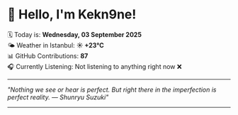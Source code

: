 # 👋 Hello, I'm Kekn9ne!

🗓️ Today is: **Wednesday, 03 September 2025**  
🌤️ Weather in Istanbul: **☀️   +23°C**  
📊 GitHub Contributions: **87**  
🎧 Currently Listening: Not listening to anything right now ❌

---

_"Nothing we see or hear is perfect. But right there in the imperfection is perfect reality. — *Shunryu Suzuki*"_

---
